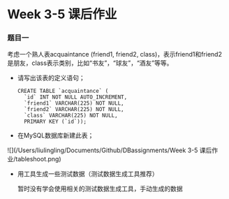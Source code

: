 # Week 3-5 课后作业

### 题目一

考虑一个熟人表acquaintance (friend1, friend2, class)，表示friend1和friend2是朋友，class表示类别，比如“书友”，“球友”，“酒友”等等。

- 请写出该表的定义语句；

  ```mysql
  CREATE TABLE `acquaintance` (   
    `id` INT NOT NULL AUTO_INCREMENT,   
    `friend1` VARCHAR(225) NOT NULL,   
    `friend2` VARCHAR(225) NOT NULL,   
    `class` VARCHAR(225) NOT NULL,   
    PRIMARY KEY (`id`));
  ```

- 在MySQL数据库新建此表；

![](/Users/liulingling/Documents/Github/DBassignments/Week 3-5 课后作业/tableshoot.png)

- 用工具生成一些测试数据（测试数据生成工具推荐）

  暂时没有学会使用相关的测试数据生成工具，手动生成的数据